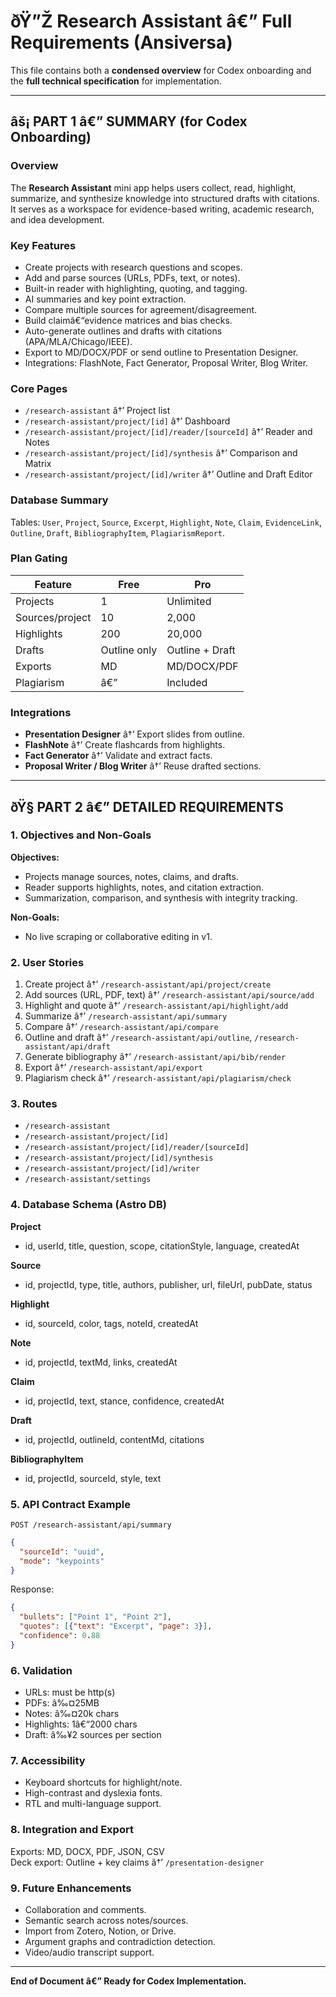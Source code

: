 # ðŸ”Ž Research Assistant â€” Full Requirements (Ansiversa)

This file contains both a **condensed overview** for Codex onboarding and the **full technical specification** for implementation.

---

## âš¡ PART 1 â€” SUMMARY (for Codex Onboarding)

### Overview
The **Research Assistant** mini app helps users collect, read, highlight, summarize, and synthesize knowledge into structured drafts with citations. It serves as a workspace for evidence-based writing, academic research, and idea development.

### Key Features
- Create projects with research questions and scopes.
- Add and parse sources (URLs, PDFs, text, or notes).
- Built-in reader with highlighting, quoting, and tagging.
- AI summaries and key point extraction.
- Compare multiple sources for agreement/disagreement.
- Build claimâ€“evidence matrices and bias checks.
- Auto-generate outlines and drafts with citations (APA/MLA/Chicago/IEEE).
- Export to MD/DOCX/PDF or send outline to Presentation Designer.
- Integrations: FlashNote, Fact Generator, Proposal Writer, Blog Writer.

### Core Pages
- `/research-assistant` â†’ Project list
- `/research-assistant/project/[id]` â†’ Dashboard
- `/research-assistant/project/[id]/reader/[sourceId]` â†’ Reader and Notes
- `/research-assistant/project/[id]/synthesis` â†’ Comparison and Matrix
- `/research-assistant/project/[id]/writer` â†’ Outline and Draft Editor

### Database Summary
Tables: `User`, `Project`, `Source`, `Excerpt`, `Highlight`, `Note`, `Claim`, `EvidenceLink`, `Outline`, `Draft`, `BibliographyItem`, `PlagiarismReport`.

### Plan Gating
| Feature | Free | Pro |
|----------|------|-----|
| Projects | 1 | Unlimited |
| Sources/project | 10 | 2,000 |
| Highlights | 200 | 20,000 |
| Drafts | Outline only | Outline + Draft |
| Exports | MD | MD/DOCX/PDF |
| Plagiarism | â€” | Included |

### Integrations
- **Presentation Designer** â†’ Export slides from outline.
- **FlashNote** â†’ Create flashcards from highlights.
- **Fact Generator** â†’ Validate and extract facts.
- **Proposal Writer / Blog Writer** â†’ Reuse drafted sections.

---

## ðŸ§  PART 2 â€” DETAILED REQUIREMENTS

### 1. Objectives and Non-Goals
**Objectives:**
- Projects manage sources, notes, claims, and drafts.
- Reader supports highlights, notes, and citation extraction.
- Summarization, comparison, and synthesis with integrity tracking.

**Non-Goals:**
- No live scraping or collaborative editing in v1.

### 2. User Stories
1. Create project â†’ `/research-assistant/api/project/create`
2. Add sources (URL, PDF, text) â†’ `/research-assistant/api/source/add`
3. Highlight and quote â†’ `/research-assistant/api/highlight/add`
4. Summarize â†’ `/research-assistant/api/summary`
5. Compare â†’ `/research-assistant/api/compare`
6. Outline and draft â†’ `/research-assistant/api/outline`, `/research-assistant/api/draft`
7. Generate bibliography â†’ `/research-assistant/api/bib/render`
8. Export â†’ `/research-assistant/api/export`
9. Plagiarism check â†’ `/research-assistant/api/plagiarism/check`

### 3. Routes
- `/research-assistant`
- `/research-assistant/project/[id]`
- `/research-assistant/project/[id]/reader/[sourceId]`
- `/research-assistant/project/[id]/synthesis`
- `/research-assistant/project/[id]/writer`
- `/research-assistant/settings`

### 4. Database Schema (Astro DB)
**Project**
- id, userId, title, question, scope, citationStyle, language, createdAt

**Source**
- id, projectId, type, title, authors, publisher, url, fileUrl, pubDate, status

**Highlight**
- id, sourceId, color, tags, noteId, createdAt

**Note**
- id, projectId, textMd, links, createdAt

**Claim**
- id, projectId, text, stance, confidence, createdAt

**Draft**
- id, projectId, outlineId, contentMd, citations

**BibliographyItem**
- id, projectId, sourceId, style, text

### 5. API Contract Example
`POST /research-assistant/api/summary`
```json
{
  "sourceId": "uuid",
  "mode": "keypoints"
}
```
Response:
```json
{
  "bullets": ["Point 1", "Point 2"],
  "quotes": [{"text": "Excerpt", "page": 3}],
  "confidence": 0.88
}
```

### 6. Validation
- URLs: must be http(s)
- PDFs: â‰¤25MB
- Notes: â‰¤20k chars
- Highlights: 1â€“2000 chars
- Draft: â‰¥2 sources per section

### 7. Accessibility
- Keyboard shortcuts for highlight/note.
- High-contrast and dyslexia fonts.
- RTL and multi-language support.

### 8. Integration and Export
Exports: MD, DOCX, PDF, JSON, CSV  
Deck export: Outline + key claims â†’ `/presentation-designer`

### 9. Future Enhancements
- Collaboration and comments.
- Semantic search across notes/sources.
- Import from Zotero, Notion, or Drive.
- Argument graphs and contradiction detection.
- Video/audio transcript support.

---

**End of Document â€” Ready for Codex Implementation.**